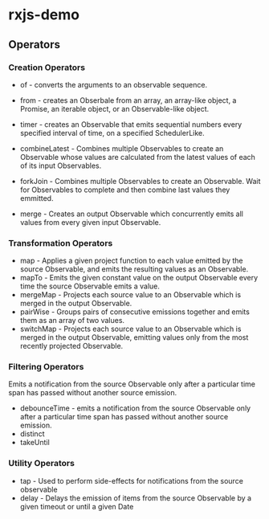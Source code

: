 # rxjs-demo

## Operators
### Creation Operators
- of -  converts the arguments to an observable sequence.
- from - creates an Obserbale from an array, an array-like object, a Promise, an iterable object, or an Observable-like object.
- timer - creates an Observable that emits sequential numbers every specified interval of time, on a specified SchedulerLike.

- combineLatest - Combines multiple Observables to create an Observable whose values are calculated from the latest values of each of its input Observables.
- forkJoin - Combines multiple Observables to create an Observable. Wait for Observables to complete and then combine last values they emmitted.
- merge - Creates an output Observable which concurrently emits all values from every given input Observable.

### Transformation Operators
- map - Applies a given project function to each value emitted by the source Observable, and emits the resulting values as an Observable.
- mapTo - Emits the given constant value on the output Observable every time the source Observable emits a value.
- mergeMap - Projects each source value to an Observable which is merged in the output Observable.
- pairWise - Groups pairs of consecutive emissions together and emits them as an array of two values.
- switchMap - Projects each source value to an Observable which is merged in the output Observable, emitting values only from the most recently projected Observable.

### Filtering Operators
Emits a notification from the source Observable only after a particular time span has passed without another source emission.
- debounceTime - emits a notification from the source Observable only after a particular time span has passed without another source emission.
- distinct
- takeUntil
### Utility Operators
- tap - Used to perform side-effects for notifications from the source observable
- delay - Delays the emission of items from the source Observable by a given timeout or until a given Date
